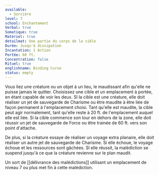 ```yaml
---
available:
  - Sorcière
level: 7
school: Enchantement
Verbal: true
Somatique: true
Matériel: true
detailmat: Une partie du corps de la cible
Durée: Jusqu'à dissipation
Incantation: 1 Action
Portée: 60 ft.
Concentration: false
Rituel: true
englishname: Binding Curse
status: empty
---
```

Vous liez une créature ou un objet à un lieu, le maudissant afin qu'elle ne puisse jamais le quitter. Choisissez une cible et un emplacement à portée, en étant capable de voir les deux. SI la cible est une créature, elle doit réaliser un jet de sauvegarde de Charisme ou être maudite à être liée de façon permanent à l'emplacement choisi. Tant qu'elle est maudite, la cible peut agir normalement, tant qu'elle reste à 20 ft. de l'emplacement auquel elle est liée. Si la cible commence son tour en dehors de la zone, elle doit réussir un jet de sauvegarde de Force ou être trainée de 60 ft. vers son point d'attache.

De plus, si la créature essaye de réaliser un voyage extra planaire, elle doit réaliser un autre jet de sauvegarde de Charisme. Si elle échoue, le voyage échoue et les ressources sont gâchées. SI elle réussit, la malédiction se suspend jusqu'à ce que la créature revienne sur le plan maudit.

Un sort de [[délivrance des malédictions]] utilisant un emplacement de niveau 7 ou plus met fin à cette malédiction.